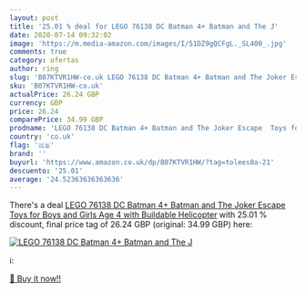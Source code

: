 ```yaml
---
layout: post
title: '25.01 % deal for LEGO 76138 DC Batman 4+ Batman and The J'
date: 2020-07-14 09:32:02
image: 'https://m.media-amazon.com/images/I/51DZ9gQCFgL._SL400_.jpg'
comments: true
category: ofertas
author: ring
slug: 'B07KTVR1HW-co.uk LEGO 76138 DC Batman 4+ Batman and The Joker Escape...'
sku: 'B07KTVR1HW-co.uk'
actualPrice: 26.24 GBP
currency: GBP
price: 26.24
comparePrice: 34.99 GBP
prodname: 'LEGO 76138 DC Batman 4+ Batman and The Joker Escape  Toys for Boys and Girls Age 4 with Buildable Helicopter'
country: 'co.uk'
flag: '🇬🇧'
brand: ''
buyurl: 'https://www.amazon.co.uk/dp/B07KTVR1HW/?tag=tolees0a-21'
descuento: '25.01'
average: '24.52363636363636'
---
```


There's a deal [LEGO 76138 DC Batman 4+ Batman and The Joker Escape  Toys for Boys and Girls Age 4 with Buildable Helicopter](https://www.amazon.co.uk/dp/B07KTVR1HW/?tag=tolees0a-21)  with  25.01 % discount, final price tag of  26.24 GBP (original: 34.99 GBP) here:

[![LEGO 76138 DC Batman 4+ Batman and The J](https://m.media-amazon.com/images/I/51DZ9gQCFgL._SL400_.jpg)](https://www.amazon.co.uk/dp/B07KTVR1HW/?tag=tolees0a-21)

ℹ️:


[🛒 Buy it now!!](https://www.amazon.co.uk/dp/B07KTVR1HW/?tag=tolees0a-21)
